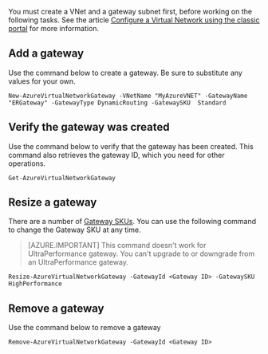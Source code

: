 You must create a VNet and a gateway subnet first, before working on the following tasks. See the article [Configure a Virtual Network using the classic portal](../articles/expressroute/expressroute-howto-vnet-portal-classic.md) for more information.   

## Add a gateway

Use the command below to create a gateway. Be sure to substitute any values for your own.

	New-AzureVirtualNetworkGateway -VNetName "MyAzureVNET" -GatewayName "ERGateway" -GatewayType DynamicRouting -GatewaySKU  Standard

## Verify the gateway was created

Use the command below to verify that the gateway has been created. This command also retrieves the gateway ID, which you need for other operations.

	Get-AzureVirtualNetworkGateway

## Resize a gateway

There are a number of [Gateway SKUs](../articles/expressroute/expressroute-about-virtual-network-gateways.md). You can use the following command to change the Gateway SKU at any time.

>[AZURE.IMPORTANT] This command doesn't work for UltraPerformance gateway. You can't upgrade to or downgrade from an UltraPerformance gateway. 

	Resize-AzureVirtualNetworkGateway -GatewayId <Gateway ID> -GatewaySKU HighPerformance

## Remove a gateway

Use the command below to remove a gateway

	Remove-AzureVirtualNetworkGateway -GatewayId <Gateway ID>